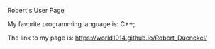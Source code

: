 Robert's User Page

My favorite programming language is: C++;

The link to my page is: https://world1014.github.io/Robert_Duenckel/
